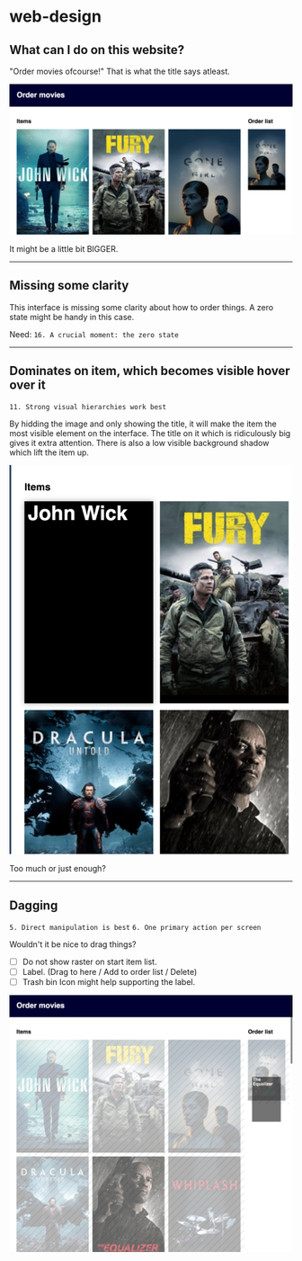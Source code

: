 # web-design

## What can I do on this website?
"Order movies ofcourse!" That is what the title says atleast.

![Title order-movies](readme-content/title.png)


It might be a little bit BIGGER.


---

## Missing some clarity

This interface is missing some clarity about how to order things. A zero state might be handy in this case.

Need:
`16. A crucial moment: the zero state`

---

## Dominates on item, which becomes visible hover over it

`11. Strong visual hierarchies work best`

By hidding the image and only showing the title, it will make the item the most visible element on the interface. The title on it which is ridiculously big gives it extra attention. There is also a low visible background shadow which lift the item up.


![Hover and dominates](readme-content/hover.png)

Too much or just enough?

---

## Dagging

`5. Direct manipulation is best`
`6. One primary action per screen`

Wouldn't it be nice to drag things? 


- [ ] Do not show raster on start item list.
- [ ] Label. (Drag to here / Add to order list / Delete)
- [ ] Trash bin Icon might help supporting the label.

![Dragging item](readme-content/drag.png)


